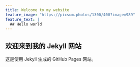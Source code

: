 ```yaml
---
title: Welcome to my website
feature_image: "https://picsum.photos/1300/400?image=989"
feature_text: |
  ## Hello world
---
```



## 欢迎来到我的 Jekyll 网站

这是使用 Jekyll 生成的 GitHub Pages 网站。
